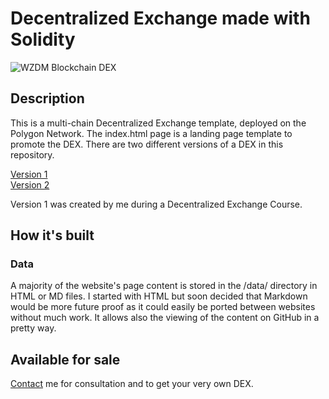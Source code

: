 # Decentralized Exchange made with Solidity 

<img alt="WZDM Blockchain DEX" src="https://romantic-agnesi-5db578.netlify.app/wzdm/blockchaindex.png" /> 

## Description

This is a multi-chain Decentralized Exchange template, deployed on the Polygon Network. The index.html page is a landing page template to promote the DEX. There are two different versions of a DEX in this repository. 

[Version 1]
<br />
[Version 2]

Version 1 was created by me during a Decentralized Exchange Course. 

## How it's built

### Data
A majority of the website's page content is stored in the /data/ directory in HTML or MD files. I started with HTML but soon decided that Markdown would be more future proof as it could easily be ported between websites without much work. It allows also the viewing of the content on GitHub in a pretty way.

## Available for sale

[Contact] me for consultation and to get your very own DEX.


[Contact]: https://calendly.com/wzdm/session
[Version 1]: https://wzdmatl.github.io/dex/
[Version 2]: https://wzdmatl.github.io/swappityswap/
